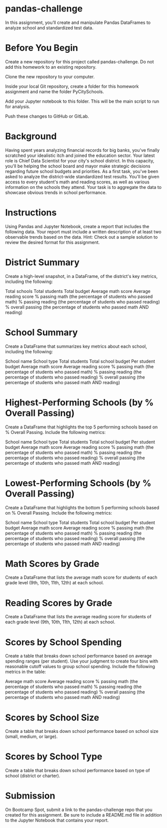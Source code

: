 # pandas-challenge

In this assignment, you’ll create and manipulate Pandas DataFrames to analyze school and standardized test data.

# Before You Begin


Create a new repository for this project called pandas-challenge. Do not add this homework to an existing repository.


Clone the new repository to your computer.


Inside your local Git repository, create a folder for this homework assignment and name the folder PyCitySchools.


Add your Jupyter notebook to this folder. This will be the main script to run for analysis.


Push these changes to GitHub or GitLab.



# Background
Having spent years analyzing financial records for big banks, you've finally scratched your idealistic itch and joined the education sector. Your latest role is Chief Data Scientist for your city's school district. In this capacity, you'll be helping the school board and mayor make strategic decisions regarding future school budgets and priorities.
As a first task, you've been asked to analyze the district-wide standardized test results. You'll be given access to every student's math and reading scores, as well as various information on the schools they attend. Your task is to aggregate the data to showcase obvious trends in school performance.

# Instructions
Using Pandas and Jupyter Notebook, create a report that includes the following data. Your report must include a written description of at least two observable trends based on the data.
Hint: Check out a sample solution to review the desired format for this assignment.

# District Summary
Create a high-level snapshot, in a DataFrame, of the district's key metrics, including the following:

Total schools
Total students
Total budget
Average math score
Average reading score
% passing math (the percentage of students who passed math)
% passing reading (the percentage of students who passed reading)
% overall passing (the percentage of students who passed math AND reading)


# School Summary
Create a DataFrame that summarizes key metrics about each school, including the following:

School name
School type
Total students
Total school budget
Per student budget
Average math score
Average reading score
% passing math (the percentage of students who passed math)
% passing reading (the percentage of students who passed reading)
% overall passing (the percentage of students who passed math AND reading)


# Highest-Performing Schools (by % Overall Passing)
Create a DataFrame that highlights the top 5 performing schools based on % Overall Passing. Include the following metrics:

School name
School type
Total students
Total school budget
Per student budget
Average math score
Average reading score
% passing math (the percentage of students who passed math)
% passing reading (the percentage of students who passed reading)
% overall passing (the percentage of students who passed math AND reading)


# Lowest-Performing Schools (by % Overall Passing)
Create a DataFrame that highlights the bottom 5 performing schools based on % Overall Passing. Include the following metrics:

School name
School type
Total students
Total school budget
Per student budget
Average math score
Average reading score
% passing math (the percentage of students who passed math)
% passing reading (the percentage of students who passed reading)
% overall passing (the percentage of students who passed math AND reading)


# Math Scores by Grade
Create a DataFrame that lists the average math score for students of each grade level (9th, 10th, 11th, 12th) at each school.

# Reading Scores by Grade
Create a DataFrame that lists the average reading score for students of each grade level (9th, 10th, 11th, 12th) at each school.

# Scores by School Spending
Create a table that breaks down school performance based on average spending ranges (per student). Use your judgment to create four bins with reasonable cutoff values to group school spending. Include the following metrics in the table:

Average math score
Average reading score
% passing math (the percentage of students who passed math)
% passing reading (the percentage of students who passed reading)
% overall passing (the percentage of students who passed math AND reading)


# Scores by School Size
Create a table that breaks down school performance based on school size (small, medium, or large).

# Scores by School Type
Create a table that breaks down school performance based on type of school (district or charter).

# Submission
On Bootcamp Spot, submit a link to the pandas-challenge repo that you created for this assignment. Be sure to include a README.md file in addition to the Jupyter Notebook that contains your report.
